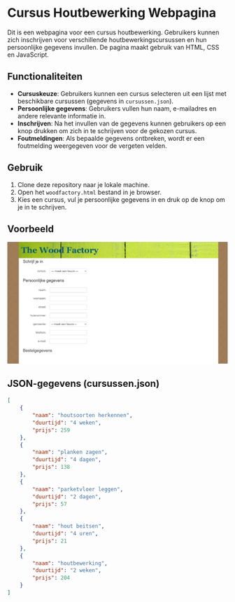 # Cursus Houtbewerking Webpagina

Dit is een webpagina voor een cursus houtbewerking. Gebruikers kunnen zich inschrijven voor verschillende houtbewerkingscursussen en hun persoonlijke gegevens invullen. De pagina maakt gebruik van HTML, CSS en JavaScript.

## Functionaliteiten

- **Cursuskeuze**: Gebruikers kunnen een cursus selecteren uit een lijst met beschikbare cursussen (gegevens in `cursussen.json`).
- **Persoonlijke gegevens**: Gebruikers vullen hun naam, e-mailadres en andere relevante informatie in.
- **Inschrijven**: Na het invullen van de gegevens kunnen gebruikers op een knop drukken om zich in te schrijven voor de gekozen cursus.
- **Foutmeldingen**: Als bepaalde gegevens ontbreken, wordt er een foutmelding weergegeven voor de vergeten velden.

## Gebruik

1. Clone deze repository naar je lokale machine.
2. Open het `woodfactory.html` bestand in je browser.
3. Kies een cursus, vul je persoonlijke gegevens in en druk op de knop om je in te schrijven.

## Voorbeeld

![Voorbeeld](woodfactory/images/screen_woodfactory.png)

## JSON-gegevens (cursussen.json)

```json
[
    {
        "naam": "houtsoorten herkennen",
        "duurtijd": "4 weken",
        "prijs": 259
    },
    {
        "naam": "planken zagen",
        "duurtijd": "4 dagen",
        "prijs": 138
    },
    {
        "naam": "parketvloer leggen",
        "duurtijd": "2 dagen",
        "prijs": 57
    },
    {
        "naam": "hout beitsen",
        "duurtijd": "4 uren",
        "prijs": 21
    },
    {
        "naam": "houtbewerking",
        "duurtijd": "2 weken",
        "prijs": 204
    }
]
```
